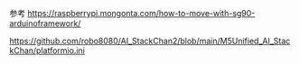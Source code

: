 

参考
https://raspberrypi.mongonta.com/how-to-move-with-sg90-arduinoframework/

https://github.com/robo8080/AI_StackChan2/blob/main/M5Unified_AI_StackChan/platformio.ini